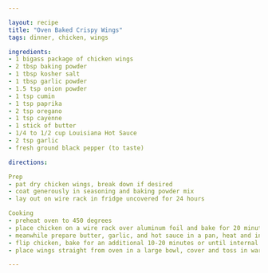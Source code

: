 ```yaml
---

layout: recipe
title: "Oven Baked Crispy Wings"
tags: dinner, chicken, wings

ingredients:
- 1 bigass package of chicken wings
- 2 tbsp baking powder
- 1 tbsp kosher salt
- 1 tbsp garlic powder
- 1.5 tsp onion powder
- 1 tsp cumin
- 1 tsp paprika
- 2 tsp oregano
- 1 tsp cayenne
- 1 stick of butter
- 1/4 to 1/2 cup Louisiana Hot Sauce
- 2 tsp garlic
- fresh ground black pepper (to taste)

directions:

Prep
- pat dry chicken wings, break down if desired
- coat generously in seasoning and baking powder mix
- lay out on wire rack in fridge uncovered for 24 hours

Cooking
- preheat oven to 450 degrees
- place chicken on a wire rack over aluminum foil and bake for 20 minutes
- meanwhile prepare butter, garlic, and hot sauce in a pan, heat and incorporate until steaming hot
- flip chicken, bake for an additional 10-20 minutes or until internal temp is at 165 degrees F
- place wings straight from oven in a large bowl, cover and toss in warmed garlic butter hot sauce, then return to rack to not get soggy

---
```

